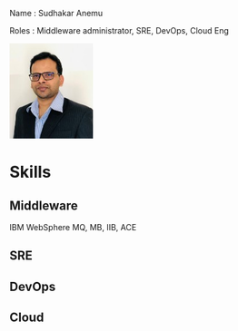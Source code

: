 Name : Sudhakar Anemu

Roles : Middleware administrator, SRE, DevOps, Cloud Eng

![1729717071452](image/SudhakarAnemu/1729717071452.png)

# Skills

## Middleware

IBM WebSphere MQ, MB, IIB, ACE

## SRE

## DevOps

## Cloud
